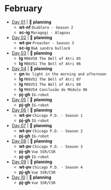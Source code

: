 # February

- [Day 01](02-01-2020.md) | :bookmark_tabs: **planning**
  - **wt-nf** `Diablero - Season 2`
  - **sc-ig** `Maragogi - Alagoas`
- [Day 02](02-02-2020.md) | :bookmark_tabs: **planning**
  - **wt-pv** `Preacher - Season 3`
  - **sc-ig** `B&A sandra bullock`
- [Day 03](02-03-2020.md) | :bookmark_tabs: **planning**
  - **lg** `M06V50 The Bell of Atri 05`
  - **lg** `M06V51 The Bell of Atri 06`
- [Day 04](02-04-2020.md) | :bookmark_tabs: **planning**
  - **gn** `No light in the morning and afternoon`
  - **lg** `M06V52 The Bell of Atri 07`
  - **lg** `M06V53 The Bell of Atri 08`
  - **lg** `M06V54 Conclusão do Módulo 06`
  - **pj-gh** `IG-robot`
- [Day 05](02-05-2020.md) | :bookmark_tabs: **planning**
  - **pj-gh** `IG-robot`
- [Day 06](02-06-2020.md) | :bookmark_tabs: **planning**
  - **wt-pv** `Chicago P.D. - Season 1`
  - **pj-gh** `IG-robot`
- [Day 07](02-07-2020.md) | :bookmark_tabs: **planning**
  - **wt-pv** `Chicago P.D. - Season 2`
  - **pj-gh** `IG-robot`
- [Day 08](02-08-2020.md) | :bookmark_tabs: **planning**
  - **wt-pv** `Chicago P.D. - Season 3`
  - **pj-gh** `Vue SSR/CSR`
  - **pj-gh** `IG-robot`
- [Day 09](02-09-2020.md) | :bookmark_tabs: **planning**
  - **wt-pv** `Chicago P.D. - Season 4`
  - **pj-gh** `Vue SSR/CSR`
- [Day 10](02-10-2020.md) | :bookmark_tabs: **planning**
  - **pj-gh** `Vue SSR/CSR`
